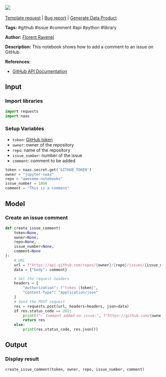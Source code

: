 <a href="https://app.naas.ai/user-redirect/naas/downloader?url=https://raw.githubusercontent.com/jupyter-naas/awesome-notebooks/master/GitHub/GitHub_Create_an_issue_comment.ipynb" target="_parent"><img src="https://naasai-public.s3.eu-west-3.amazonaws.com/open_in_naas.svg"/></a><br><br><a href="https://github.com/jupyter-naas/awesome-notebooks/issues/new?assignees=&labels=&template=template-request.md&title=Tool+-+Action+of+the+notebook+">Template request</a> | <a href="https://github.com/jupyter-naas/awesome-notebooks/issues/new?assignees=&labels=bug&template=bug_report.md&title=GitHub+-+Create+an+issue+comment:+Error+short+description">Bug report</a> | <a href="https://app.naas.ai/user-redirect/naas/downloader?url=https://raw.githubusercontent.com/jupyter-naas/awesome-notebooks/master/Naas/Naas_Start_data_product.ipynb" target="_parent">Generate Data Product</a>

**Tags:** #github #issue #comment #api #python #library

**Author:** [Florent Ravenel](https://www.linkedin.com/in/florent-ravenel/)

**Description:** This notebook shows how to add a comment to an issue on GitHub.

**References:**
- [GitHub API Documentation](https://docs.github.com/en/rest/issues/comments?apiVersion=2022-11-28#create-an-issue-comment)

## Input

### Import libraries


```python
import requests
import naas
```

### Setup Variables
- `token`: [GitHub token](https://help.github.com/en/github/authenticating-to-github/creating-a-personal-access-token-for-the-command-line)
- `owner`: owner of the repository
- `repo`: name of the repository
- `issue_number`: number of the issue
- `comment`: comment to be added


```python
token = naas.secret.get('GITHUB_TOKEN')
owner = "jupyter-naas"
repo = "awesome-notebooks"
issue_number = 1808
comment = "This is a comment"
```

## Model

### Create an issue comment


```python
def create_issue_comment(
    token=None,
    owner=None,
    repo=None,
    issue_number=None,
    comment=None
):  
    # URL
    url = f"https://api.github.com/repos/{owner}/{repo}/issues/{issue_number}/comments"
    data = {"body": comment}

    # Set the request headers
    headers = {
        "Authorization": f"token {token}",
        "Content-Type": "application/json"
    }
    # Send the POST request
    res = requests.post(url, headers=headers, json=data)
    if res.status_code == 201:
        print(f"✅ Comment added on issue:", f"https://github.com/{owner}/{repo}/issues/{issue_number}")
        return res
    else:
        print(res.status_code, res.json())
```

## Output

### Display result


```python
create_issue_comment(token, owner, repo, issue_number, comment)
```

 
